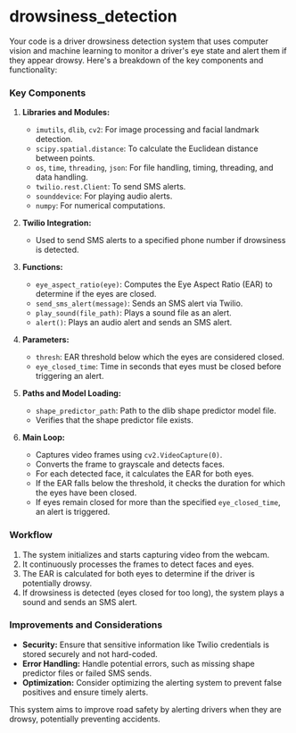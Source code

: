 # drowsiness_detection

Your code is a driver drowsiness detection system that uses computer vision and machine learning to monitor a driver's eye state and alert them if they appear drowsy. Here's a breakdown of the key components and functionality:

### Key Components

1. **Libraries and Modules:**
   - `imutils`, `dlib`, `cv2`: For image processing and facial landmark detection.
   - `scipy.spatial.distance`: To calculate the Euclidean distance between points.
   - `os`, `time`, `threading`, `json`: For file handling, timing, threading, and data handling.
   - `twilio.rest.Client`: To send SMS alerts.
   - `sounddevice`: For playing audio alerts.
   - `numpy`: For numerical computations.

2. **Twilio Integration:**
   - Used to send SMS alerts to a specified phone number if drowsiness is detected.

3. **Functions:**
   - `eye_aspect_ratio(eye)`: Computes the Eye Aspect Ratio (EAR) to determine if the eyes are closed.
   - `send_sms_alert(message)`: Sends an SMS alert via Twilio.
   - `play_sound(file_path)`: Plays a sound file as an alert.
   - `alert()`: Plays an audio alert and sends an SMS alert.

4. **Parameters:**
   - `thresh`: EAR threshold below which the eyes are considered closed.
   - `eye_closed_time`: Time in seconds that eyes must be closed before triggering an alert.

5. **Paths and Model Loading:**
   - `shape_predictor_path`: Path to the dlib shape predictor model file.
   - Verifies that the shape predictor file exists.

6. **Main Loop:**
   - Captures video frames using `cv2.VideoCapture(0)`.
   - Converts the frame to grayscale and detects faces.
   - For each detected face, it calculates the EAR for both eyes.
   - If the EAR falls below the threshold, it checks the duration for which the eyes have been closed.
   - If eyes remain closed for more than the specified `eye_closed_time`, an alert is triggered.

### Workflow
1. The system initializes and starts capturing video from the webcam.
2. It continuously processes the frames to detect faces and eyes.
3. The EAR is calculated for both eyes to determine if the driver is potentially drowsy.
4. If drowsiness is detected (eyes closed for too long), the system plays a sound and sends an SMS alert.

### Improvements and Considerations
- **Security:** Ensure that sensitive information like Twilio credentials is stored securely and not hard-coded.
- **Error Handling:** Handle potential errors, such as missing shape predictor files or failed SMS sends.
- **Optimization:** Consider optimizing the alerting system to prevent false positives and ensure timely alerts.

This system aims to improve road safety by alerting drivers when they are drowsy, potentially preventing accidents.
